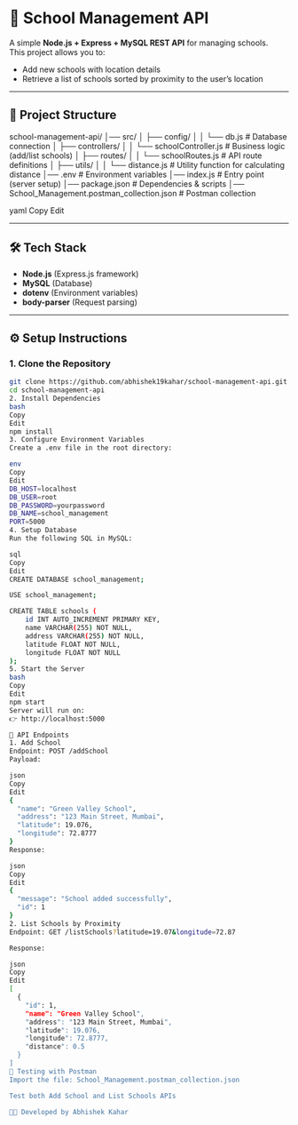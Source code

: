 # 🏫 School Management API

A simple **Node.js + Express + MySQL REST API** for managing schools.  
This project allows you to:

- Add new schools with location details  
- Retrieve a list of schools sorted by proximity to the user’s location  

---

## 📂 Project Structure
school-management-api/
│── src/
│ ├── config/
│ │ └── db.js # Database connection
│ ├── controllers/
│ │ └── schoolController.js # Business logic (add/list schools)
│ ├── routes/
│ │ └── schoolRoutes.js # API route definitions
│ ├── utils/
│ │ └── distance.js # Utility function for calculating distance
│── .env # Environment variables
│── index.js # Entry point (server setup)
│── package.json # Dependencies & scripts
│── School_Management.postman_collection.json # Postman collection

yaml
Copy
Edit

---

## 🛠️ Tech Stack
- **Node.js** (Express.js framework)  
- **MySQL** (Database)  
- **dotenv** (Environment variables)  
- **body-parser** (Request parsing)  

---

## ⚙️ Setup Instructions

### 1. Clone the Repository
```bash
git clone https://github.com/abhishek19kahar/school-management-api.git
cd school-management-api
2. Install Dependencies
bash
Copy
Edit
npm install
3. Configure Environment Variables
Create a .env file in the root directory:

env
Copy
Edit
DB_HOST=localhost
DB_USER=root
DB_PASSWORD=yourpassword
DB_NAME=school_management
PORT=5000
4. Setup Database
Run the following SQL in MySQL:

sql
Copy
Edit
CREATE DATABASE school_management;

USE school_management;

CREATE TABLE schools (
    id INT AUTO_INCREMENT PRIMARY KEY,
    name VARCHAR(255) NOT NULL,
    address VARCHAR(255) NOT NULL,
    latitude FLOAT NOT NULL,
    longitude FLOAT NOT NULL
);
5. Start the Server
bash
Copy
Edit
npm start
Server will run on:
👉 http://localhost:5000

🚀 API Endpoints
1. Add School
Endpoint: POST /addSchool
Payload:

json
Copy
Edit
{
  "name": "Green Valley School",
  "address": "123 Main Street, Mumbai",
  "latitude": 19.076,
  "longitude": 72.8777
}
Response:

json
Copy
Edit
{
  "message": "School added successfully",
  "id": 1
}
2. List Schools by Proximity
Endpoint: GET /listSchools?latitude=19.07&longitude=72.87

Response:

json
Copy
Edit
[
  {
    "id": 1,
    "name": "Green Valley School",
    "address": "123 Main Street, Mumbai",
    "latitude": 19.076,
    "longitude": 72.8777,
    "distance": 0.5
  }
]
🧪 Testing with Postman
Import the file: School_Management.postman_collection.json

Test both Add School and List Schools APIs

👨‍💻 Developed by Abhishek Kahar
